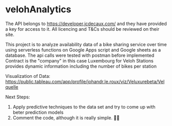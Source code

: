 # velohAnalytics

The API belongs to https://developer.jcdecaux.com/ and they have provided a key for access to it. 
All licencing and T&Cs should be reviewed on their site. 

This project is to analyze availability data of a bike sharing service over time using serverless functions on Google Apps script and Google sheets as a database.
The api calls were tested with postman before implemented
Contract is the "company" in this case Luxembourg for Veloh
Stations provides dynamic information including the number of bikes per station

Visualization of Data:
https://public.tableau.com/app/profile/johandr.le.roux/viz/Veluxurebeta/Velquelle

Next Steps:
1. Apply predictive techniques to the data set and try to come up with beter prediction models
2. Comment the code, although it is really simple. 👨‍✈️

